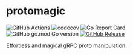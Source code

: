 # protomagic

[![GitHub Actions](https://github.com/gochore/protomagic/actions/workflows/check.yaml/badge.svg)](https://github.com/gochore/protomagic/actions)
[![codecov](https://codecov.io/gh/gochore/protomagic/branch/main/graph/badge.svg)](https://codecov.io/gh/gochore/protomagic)
[![Go Report Card](https://goreportcard.com/badge/github.com/gochore/protomagic)](https://goreportcard.com/report/github.com/gochore/protomagic)
![GitHub go.mod Go version](https://img.shields.io/github/go-mod/go-version/gochore/protomagic)
[![GitHub Release](https://img.shields.io/github/v/release/gochore/protomagic?logo=github)]((https://github.com/gochore/protomagic/releases))

Effortless and magical gRPC proto manipulation.
